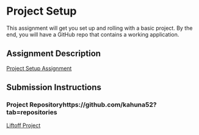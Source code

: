 # Project Setup
This assignment will get you set up and rolling with a basic project. By the end, you will have a GitHub repo that contains a working application.

## Assignment Description
[Project Setup Assignment](https://education.launchcode.org/liftoff/assignments/project-setup/)

## Submission Instructions

### Project Repositoryhttps://github.com/kahuna52?tab=repositories
[Liftoff Project](https://github.com/kahuna52/Vacation-Liftoff)
